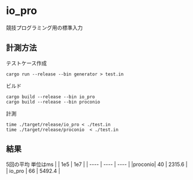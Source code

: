 # io_pro

競技プログラミング用の標準入力

## 計測方法
テストケース作成
```
cargo run --release --bin generator > test.in
```

ビルド
```
cargo build --release --bin io_pro
cargo build --release --bin proconio
```

計測
```
time ./target/release/io_pro < ./test.in
time ./target/release/proconio  < ./test.in
```

## 結果
5回の平均
単位はms
|        |  1e5  |    1e7   |
|  ----  | ----  |   ----   |
|proconio|  40   |  2315.6  |
| io_pro |  66   |  5492.4  |
